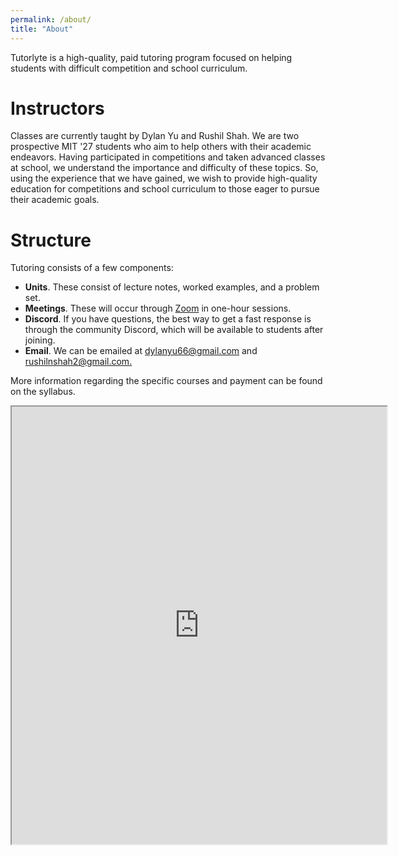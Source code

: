 ```yaml
---
permalink: /about/
title: "About"
---
```


Tutorlyte is a high-quality, paid tutoring program focused on helping students with difficult competition and school curriculum.

# Instructors
Classes are currently taught by Dylan Yu and Rushil Shah. We are two prospective MIT '27 students who aim to help others with their academic endeavors. Having participated in competitions and taken advanced classes at school, we understand the importance and difficulty of these topics. So, using the experience that we have gained, we wish to provide high-quality education for competitions and school curriculum to those eager to pursue their academic goals.

# Structure
Tutoring consists of a few components:
- **Units**. These consist of lecture notes, worked examples, and a problem set.
- **Meetings**. These will occur through [Zoom](https://zoom.us/) in one-hour sessions.
- **Discord**. If you have questions, the best way to get a fast response is through the community Discord, which will be available to students after joining.
- **Email**. We can be emailed at [dylanyu66@gmail.com](mailto:dylanyu66@gmail.com) and [rushilnshah2@gmail.com.](mailto:rushilnshah2@gmail.com.)

More information regarding the specific courses and payment can be found on the syllabus.

<iframe src="https://www.dropbox.com/s/abenyneestf1yc1/G-syllabus.pdf?raw=1" width=600 height=700></iframe>
